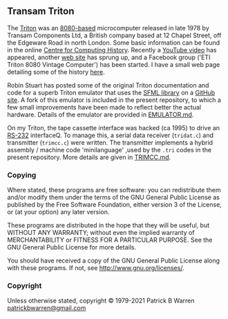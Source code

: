 ## Transam Triton 

The
[Triton](https://sites.google.com/site/patrickbwarren/electronics/transam-triton)
was an [8080-based](https://en.wikipedia.org/wiki/Intel_8080)
microcomputer released in late 1978 by Transam Components Ltd, a
British company based at 12 Chapel Street, off the Edgeware Road in
north London.  Some basic information can be found in the online
[Centre for Computing History](http://www.computinghistory.org.uk/).
Recently a [YouTube
video](https://www.youtube.com/watch?v=0cSRgJ68_tM) has appeared,
another [web site](https://sites.google.com/view/transam-triton/) has sprung up, and
a Facebook group ('ETI Triton 8080 Vintage Computer') has been started.
I have a small web page detailing some of the history
[here](https://sites.google.com/site/patrickbwarren/electronics/transam-triton).

Robin Stuart has posted some of the original Triton
documentation and code for a superb Triton emulator that uses
the [SFML library](https://www.sfml-dev.org/) on a [GitHub
site](https://github.com/woo-j/triton).  A fork of this
emulator is included in the present repository, to which a few small
improvements have been made to reflect better the actual hardware.
Details of the emulator are provided in [EMULATOR.md](EMULATOR.md).

On my Triton, the tape cassette interface was hacked (ca 1995) to
drive an [RS-232](https://en.wikipedia.org/wiki/RS-232) interfaceQ.
To manage this, a serial data receiver (`tridat.c`) and transmitter
(`trimcc.c`) were written. The transmitter implements a hybrid
assembly / machine code 'minilanguage' ,used by the `.tri` codes in
the present repository.  More details are given in
[TRIMCC.md](TRIMCC.md).

### Copying

Where stated, these programs are free software: you can redistribute
them and/or modify them under the terms of the GNU General Public License
as published by the Free Software Foundation, either version 3 of the
License, or (at your option) any later version.

These programs are distributed in the hope that they will be useful, but
WITHOUT ANY WARRANTY; without even the implied warranty of
MERCHANTABILITY or FITNESS FOR A PARTICULAR PURPOSE.  See the GNU
General Public License for more details.

You should have received a copy of the GNU General Public License
along with these programs.  If not, see
<http://www.gnu.org/licenses/>.

### Copyright

Unless otherwise stated, copyright &copy; 1979-2021 Patrick B Warren
<patrickbwarren@gmail.com>
